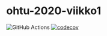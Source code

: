 # ohtu-2020-viikko1

![GitHub Actions](https://github.com/ankaleh/ohtu-2020-viikko1/workflows/Java%20CI%20with%20Gradle/badge.svg)
[![codecov](https://codecov.io/gh/ankaleh/ohtu-2020-viikko1/branch/master/graph/badge.svg?token=LC3XWO0X6M)](undefined)
